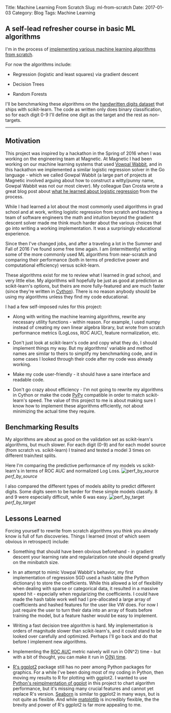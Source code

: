 Title: Machine Learning From Scratch
Slug: ml-from-scratch
Date: 2017-01-03
Category: Blog
Tags: Machine Learning

## A self-lead refresher course in basic ML algorithms

I'm in the process of [implementing various machine learning algorithms from scratch](https://github.com/jarfa/ML_from_scratch).

For now the algorithms include:

*  Regression (logistic and least squares) via gradient descent

*  Decision Trees

*  Random Forests

<!-- *  Gradient Boosted Trees -->

I'll be benchmarking these algorithms on the [handwritten digits dataset](http://scikit-learn.org/stable/datasets/index.html#optical-recognition-of-handwritten-digits-data-set) that ships with scikit-learn. The code as written only does binary classification, so for each digit 0-9 I'll define one digit as the target and the rest as non-targets.

**********
## Motivation

This project was inspired by a hackathon in the Spring of 2016 when I was working on the engineering team at Magnetic. At Magnetic I had been working on our machine learning systems that used [Vowpal Wabbit](https://github.com/JohnLangford/vowpal_wabbit), and in this hackathon we implemented a similar logistic regression solver in the Go language - which we called Gowpal Wabbit (a large part of projects at Magnetic involved arguing about how to construct a witty/punny name, Gowpal Wabbit was not our most clever). My colleague Dan Crosta wrote a great blog post about [what he learned about logistic regression](https://late.am/post/2016/04/22/demystifying-logistic-regression.html) from the process.

While I had learned a lot about the most commonly used algorithms in grad school and at work, writing logistic regression from scratch and teaching a team of software engineers the math and intuition beyond the gradient descent solver made me think much harder about the various choices that go into writing a working implementation. It was a surprisingly educational experience.

Since then I've changed jobs, and after a traveling a lot in the Summer and Fall of 2016 I've found some free time again. I am (intermittently) writing some of the more commonly used ML algorithms from near-scratch and comparing their performance (both in terms of predictive power and computational efficiency) versus scikit-learn.

These algorithms exist for me to review what I learned in grad school, and very little else. My algorithms will hopefully be just as good at prediction as scikit-learn's options, but theirs are more fully-featured and are much faster (since they're written in [Cython](http://cython.org/)). There is no reason anybody should be using my algorithms unless they find my code educational.

I had a few self-imposed rules for this project:

*  Along with writing the machine learning algorithms, rewrite any necessary utility functions - within reason. For example, I used numpy instead of creating my own linear algebra library, but wrote from scratch performance metrics (LogLoss, ROC AUC), feature normalization, etc.

*  Don't just look at scikit-learn's code and copy what they do, I should implement things my way. But my algorithms' variable and method names are similar to theirs to simplify my benchmarking code, and in some cases I looked through their code after my code was already working.

* Make my code user-friendly - it should have a sane interface and readable code.

* Don't go crazy about efficiency - I'm not going to rewrite my algorithms in Cython or make the code [PyPy](http://pypy.org/) compatible in order to match scikit-learn's speed. The value of this project to me is about making sure I know how to implement these algorithms efficiently, not about minimizing the actual time they require.

## Benchmarking Results

My algorithms are about as good on the validation set as scikit-learn's algorithms, but much slower. For each digit (0-9) and for each model source (from scratch vs. scikit-learn) I trained and tested a model 3 times on different train/test splits.


Here I'm comparing the predictive performance of my models vs scikit-learn's in terms of ROC AUC and normalized Log Loss.
![perf_by_source]({https://raw.githubusercontent.com/jarfa/ML_from_scratch/master/benchmarking/plots/test_perf_by_model.png)_perf_by_source_

I also compared the different types of models ability to predict different digits. Some digits seem to be harder for these simple models classify. 8 and 9 were especially difficult, while 6 was easy.
![perf_by_target]({https://raw.githubusercontent.com/jarfa/ML_from_scratch/master/benchmarking/plots/perf_by_target.png})_perf_by_target_



## Lessons Learned

Forcing yourself to rewrite from scratch algorithms you think you already know is full of fun discoveries. Things I learned (most of which seem obvious in retrospect) include:

*  Something that should have been obvious beforehand - in gradient descent your learning rate and regularization rate should depend greatly on the minibatch size.

*  In an attempt to mimic Vowpal Wabbit's behavior, my first implementation of regression SGD used a hash table (the Python dictionary) to store the coefficients. While this allowed a lot of flexibility when dealing with sparse or categorical data, it resulted in a massive speed hit - especially when regularizing the coefficients. I could have made the hash table work well had I pre-allocated a large array of coefficients and hashed features for the user like VW does. For now I just require the user to turn their data into an array of floats before training the model, but a feature hasher would be easy to implement.

*  Writing a fast decision tree algorithm is hard. My implementation is orders of magnitude slower than scikit-learn's, and it could stand to be looked over carefully and optimized. Perhaps I'll go back and do that before I implement new algorithms.

*  Implementing the [ROC AUC](https://en.wikipedia.org/wiki/Receiver_operating_characteristic) metric naively will run in O(N^2) time - but with a bit of thought, you can make it run in [O(N) time](https://github.com/jarfa/ML_from_scratch/blob/12d91ee4109410855b09aa7da9df345ae79e117d/util.py#L40).

*  [R's ggplot2](http://ggplot2.org/) package still has no peer among Python packages for graphics. For a while I've been doing most of my coding in Python, then moving my results to R for plotting with ggplot2. I wanted to use [Python's reimplmentation of ggplot](http://ggplot.yhathq.com/) in this project to chart algorithm performance, but it's missing many crucial features and cannot yet replace R's version. [Seaborn](http://seaborn.pydata.org/) is similar to ggplot2 in many ways, but is not quite as flexible. And while [matplotlib](http://matplotlib.org/) is incredibly flexible, the the brevity and power of R's ggplot2 is far more appealing to me.
